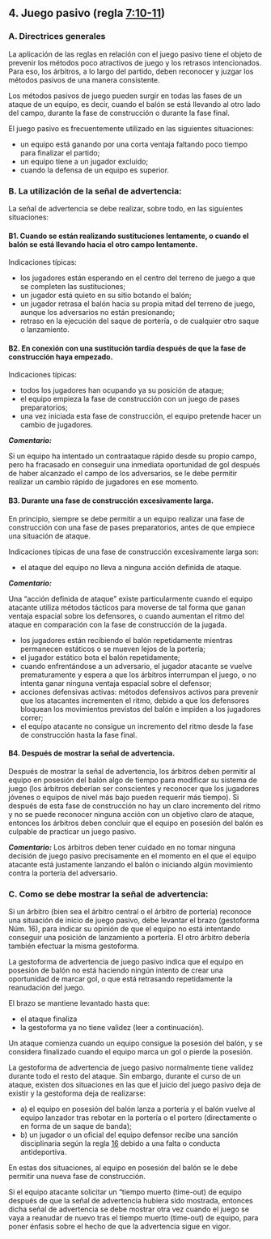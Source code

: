 ## 4. Juego pasivo (regla [7:10-11](#7:10))

### A. Directrices generales

La aplicación de las reglas en relación con el juego pasivo tiene el objeto de prevenir los métodos poco atractivos de juego y los retrasos intencionados. Para eso, los árbitros, a lo largo del partido, deben reconocer y juzgar los métodos pasivos de una manera consistente.

Los métodos pasivos de juego pueden surgir en todas las fases de un ataque de un equipo, es decir, cuando el balón se está llevando al otro lado del campo, durante la fase de construcción o durante la fase final.

El juego pasivo es frecuentemente utilizado en las siguientes situaciones:

- un equipo está ganando por una corta ventaja faltando poco tiempo para finalizar el partido;
- un equipo tiene a un jugador excluido;
- cuando la defensa de un equipo es superior.

### B. La utilización de la señal de advertencia: 

La señal de advertencia se debe realizar, sobre todo, en las siguientes situaciones:

#### B1. Cuando se están realizando sustituciones lentamente, o cuando el balón se está llevando hacia el otro campo lentamente.

Indicaciones típicas:

- los jugadores están esperando en el centro del terreno de juego a que se completen las sustituciones;
- un jugador está quieto en su sitio botando el balón; 
- un jugador retrasa el balón hacia su propia mitad del terreno de juego, aunque los adversarios no están presionando; 
- retraso en la ejecución del saque de portería, o de cualquier otro saque o lanzamiento.

#### B2. En conexión con una sustitución tardía después de que la fase de construcción haya empezado.

Indicaciones típicas:

- todos los jugadores han ocupando ya su posición de ataque;
- el equipo empieza la fase de construcción con un juego de pases preparatorios;
- una vez iniciada esta fase de construcción, el equipo pretende hacer un cambio de jugadores.

***Comentario:***

Si un equipo ha intentado un contraataque rápido desde su propio campo, pero ha fracasado en conseguir una inmediata oportunidad de gol después de haber alcanzado el campo de los adversarios, se le debe permitir realizar un cambio rápido de jugadores en ese momento.

#### B3. Durante una fase de construcción excesivamente larga.

En principio, siempre se debe permitir a un equipo realizar una fase de construcción con una fase de pases preparatorios, antes de que empiece una situación de ataque.

Indicaciones típicas de una fase de construcción excesivamente larga son:
- el ataque del equipo no lleva a ninguna acción definida de ataque.

***Comentario:***

Una “acción definida de ataque” existe particularmente cuando el equipo atacante utiliza métodos tácticos para moverse de tal forma que ganan ventaja espacial sobre los defensores, o cuando aumentan el ritmo del ataque en comparación con la fase de construcción de la jugada.

- los jugadores están recibiendo el balón repetidamente mientras permanecen estáticos o se mueven lejos de la portería;
- el jugador estático bota el balón repetidamente;
- cuando enfrentándose a un adversario, el jugador atacante se vuelve prematuramente y espera a que los árbitros interrumpan el juego, o no intenta ganar ninguna ventaja espacial sobre el defensor;
- acciones defensivas activas: métodos defensivos activos para prevenir que los atacantes incrementen el ritmo, debido a que los defensores bloquean los movimientos previstos del balón e impiden a los jugadores correr;
- el equipo atacante no consigue un incremento del ritmo desde la fase de construcción hasta la fase final.

#### B4. Después de mostrar la señal de advertencia.

Después de mostrar la señal de advertencia, los árbitros deben permitir al equipo en posesión del balón algo de tiempo para modificar su sistema de juego (los árbitros deberían ser conscientes y reconocer que los jugadores jóvenes o equipos de nivel más bajo pueden requerir más tiempo). Si después de esta fase de construcción no hay un claro incremento del ritmo y no se puede reconocer ninguna acción con un objetivo claro de ataque, entonces los árbitros deben concluir que el equipo en posesión del balón es culpable de practicar un juego pasivo.

***Comentario:***
Los árbitros deben tener cuidado en no tomar ninguna decisión de juego pasivo precisamente en el momento en el que el equipo atacante está justamente lanzando el balón o iniciando algún movimiento contra la portería del adversario.

### C. Como se debe mostrar la señal de advertencia:
Si un árbitro (bien sea el árbitro central o el árbitro de portería) reconoce una situación de inicio de juego pasivo, debe levantar el brazo (gestoforma Núm. 16), para indicar su opinión de que el equipo no está intentando conseguir una posición de lanzamiento a portería. El otro árbitro debería también efectuar la misma gestoforma.

La gestoforma de advertencia de juego pasivo indica que el equipo en posesión de balón no está haciendo ningún intento de crear una oportunidad de marcar gol, o que está retrasando repetidamente la reanudación del juego.

El brazo se mantiene levantado hasta que: 
- el ataque finaliza
- la gestoforma ya no tiene validez (leer a continuación).

Un ataque comienza cuando un equipo consigue la posesión del balón, y se considera finalizado cuando el equipo marca un gol o pierde la posesión.

La gestoforma de advertencia de juego pasivo normalmente tiene validez durante todo el resto del ataque. Sin embargo, durante el curso de un ataque, existen dos situaciones en las que el juicio del juego pasivo deja de existir y la gestoforma deja de realizarse:

 - a) el equipo en posesión del balón lanza a portería y el balón vuelve al equipo lanzador tras rebotar en la portería o el portero (directamente o en forma de un saque de banda);
 - b) un jugador o un oficial del  equipo defensor recibe una sanción disciplinaria según la regla [16](#16) debido a una falta o conducta antideportiva.

En estas dos situaciones, al equipo en posesión del balón se le debe permitir una nueva fase de construcción.

Si el equipo atacante solicitar un “tiempo muerto (time-out) de equipo después de que la señal de advertencia hubiera sido mostrada, entonces dicha señal de advertencia se debe mostrar otra vez cuando el juego se vaya a reanudar de nuevo tras el tiempo muerto (time-out) de equipo, para poner énfasis sobre el hecho de que la advertencia sigue en vigor.
